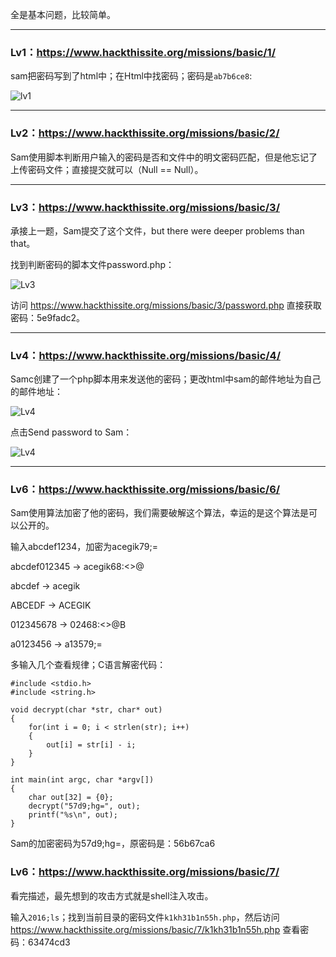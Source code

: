 全是基本问题，比较简单。

***

### Lv1：<https://www.hackthissite.org/missions/basic/1/>

sam把密码写到了html中；在Html中找密码；密码是`ab7b6ce8`:

![lv1](https://github.com/tiancode/start-learn-kali-linux/blob/master/hackthissite/image/Screen%20Shot%202016-05-09%20at%2016.36.37.png)

***

### Lv2：<https://www.hackthissite.org/missions/basic/2/>

Sam使用脚本判断用户输入的密码是否和文件中的明文密码匹配，但是他忘记了上传密码文件；直接提交就可以（Null == Null）。

***

### Lv3：<https://www.hackthissite.org/missions/basic/3/>

承接上一题，Sam提交了这个文件，but there were deeper problems than that。

找到判断密码的脚本文件password.php：

![Lv3](https://github.com/tiancode/start-learn-kali-linux/blob/master/hackthissite/image/Screen%20Shot%202016-05-09%20at%2017.14.06.png)

访问 <https://www.hackthissite.org/missions/basic/3/password.php> 直接获取密码：5e9fadc2。

***

### Lv4：<https://www.hackthissite.org/missions/basic/4/>

Samc创建了一个php脚本用来发送他的密码；更改html中sam的邮件地址为自己的邮件地址：

![Lv4](https://github.com/tiancode/start-learn-kali-linux/blob/master/hackthissite/image/Screen%20Shot%202016-05-09%20at%2017.32.21.png)

点击Send password to Sam：

![Lv4](https://github.com/tiancode/start-learn-kali-linux/blob/master/hackthissite/image/Screen%20Shot%202016-05-09%20at%2017.28.10.png)

***

### Lv6：<https://www.hackthissite.org/missions/basic/6/>

Sam使用算法加密了他的密码，我们需要破解这个算法，幸运的是这个算法是可以公开的。

输入abcdef1234，加密为acegik79;=

abcdef012345 ->   acegik68:<>@
    
abcdef     ->     acegik
    
ABCEDF     ->     ACEGIK
    
012345678  ->     02468:<>@B
    
a0123456   ->     a13579;=
    
多输入几个查看规律；C语言解密代码：

```
#include <stdio.h>
#include <string.h>

void decrypt(char *str, char* out)
{
	for(int i = 0; i < strlen(str); i++)
	{
		out[i] = str[i] - i;
	}
}

int main(int argc, char *argv[])
{
	char out[32] = {0};
	decrypt("57d9;hg=", out);
	printf("%s\n", out);
}
```

Sam的加密密码为57d9;hg=，原密码是：56b67ca6

### Lv6：<https://www.hackthissite.org/missions/basic/7/>

看完描述，最先想到的攻击方式就是shell注入攻击。

输入`2016;ls`；找到当前目录的密码文件`k1kh31b1n55h.php`，然后访问 <https://www.hackthissite.org/missions/basic/7/k1kh31b1n55h.php> 查看密码：63474cd3

